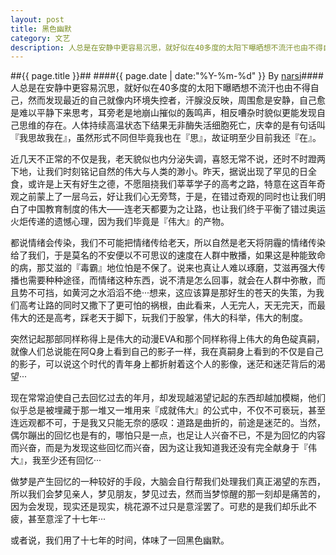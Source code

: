 ```yaml
---
layout: post
title: 黑色幽默
category: 文艺
description: 人总是在安静中更容易沉思，就好似在40多度的太阳下曝晒想不流汗也由不得自己，然而发现最近的自己就像内环境失控者，汗腺没反映，周围愈是安静，自己愈是难以平静下来思考，耳旁老是地崩山摧似的轰鸣声……
---
```

##{{ page.title }}##
####{{ page.date | date:"%Y-%m-%d" }} By [narsi](http://huangxc.com)####
人总是在安静中更容易沉思，就好似在40多度的太阳下曝晒想不流汗也由不得自己，然而发现最近的自己就像内环境失控者，汗腺没反映，周围愈是安静，自己愈是难以平静下来思考，耳旁老是地崩山摧似的轰鸣声，相反嘈杂时貌似更能发现自己思维的存在。人体持续高温状态下结果无非酶失活细胞死亡，庆幸的是有句话叫『我思故我在』，虽然形式不同但毕竟我也在『思』，故证明至少目前我还『在』。 

近几天不正常的不仅是我，老天貌似也内分泌失调，喜怒无常不说，还时不时蹬两下地，让我们时刻铭记自然的伟大与人类的渺小。昨天，据说出现了罕见的日全食，或许是上天有好生之德，不愿阻挠我们莘莘学子的高考之路，特意在这百年奇观之前蒙上了一层乌云，好让我们心无旁骛，于是，在错过奇观的同时也让我们明白了中国教育制度的伟大——连老天都要为之让路，也让我们终于平衡了错过奥运火炬传递的遗憾心理，因为我们毕竟是『伟大』的产物。 

都说情绪会传染，我们不可能把情绪传给老天，所以自然是老天将阴霾的情绪传染给了我们，于是莫名的不安便以不可思议的速度在人群中散播，如果这是种能致命的病，那艾滋的『毒霸』地位怕是不保了。说来也真让人难以琢磨，艾滋再强大传播也需要种种途径，而情绪这种东西，说不清是怎么回事，就会在人群中弥散，而且势不可挡，如黄河之水滔滔不绝···想来，这应该算是那好生的苍天的失策，为我们高考让路的同时又撒下了更可怕的祸根，由此看来，人无完人，天无完天，而最伟大的还是高考，踩老天于脚下，玩我们于股掌，伟大的科举，伟大的制度。 

突然记起那部同样称得上是伟大的动漫EVA和那个同样称得上伟大的角色碇真嗣，就像人们总说能在阿Q身上看到自己的影子一样，我在真嗣身上看到的不仅是自己的影子，可以说这个时代的青年身上都折射着这个人的影像，迷茫和迷茫背后的渴望··· 

现在常常迫使自己去回忆过去的年月，却发现越渴望记起的东西却越加模糊，他们似乎总是被埋藏于那一堆又一堆用来『成就伟大』的公式中，不仅不可亵玩，甚至连远观都不可，于是我又只能无奈的感叹：道路是曲折的，前途是迷茫的。当然，偶尔蹦出的回忆也是有的，哪怕只是一点，也足让人兴奋不已，不是为回忆的内容而兴奋，而是为发现这些回忆而兴奋，因为这让我知道我还没有完全献身于『伟大』，我至少还有回忆··· 

做梦是产生回忆的一种较好的手段，大脑会自行帮我们处理我们真正渴望的东西，所以我们会梦见亲人，梦见朋友，梦见过去，然而当梦惊醒的那一刻却是痛苦的，因为会发现，现实还是现实，桃花源不过只是意淫罢了。可悲的是我们却乐此不疲，甚至意淫了十七年··· 

或者说，我们用了十七年的时间，体味了一回黑色幽默。 
